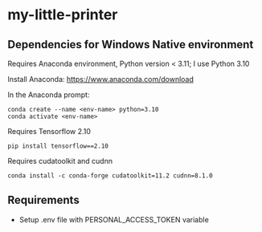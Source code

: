 # my-little-printer

## Dependencies for Windows Native environment
Requires Anaconda environment, Python version < 3.11; I use Python 3.10

Install Anaconda: https://www.anaconda.com/download

In the Anaconda prompt:
```
conda create --name <env-name> python=3.10
conda activate <env-name>
```
Requires Tensorflow 2.10
```
pip install tensorflow==2.10
```
Requires cudatoolkit and cudnn
```
conda install -c conda-forge cudatoolkit=11.2 cudnn=8.1.0
```

## Requirements
- Setup .env file with PERSONAL_ACCESS_TOKEN variable
